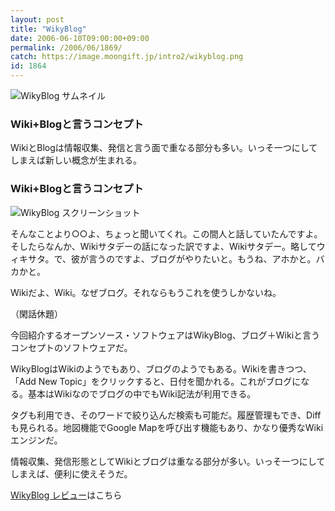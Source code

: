 ```yaml
---
layout: post
title: "WikyBlog"
date: 2006-06-10T09:00:00+09:00
permalink: /2006/06/1869/
catch: https://image.moongift.jp/intro2/wikyblog.png
id: 1864
---
```

 ![WikyBlog サムネイル](https://image.moongift.jp/intro2/wikyblog.t.png "WikyBlog サムネイル")
  

### Wiki+Blogと言うコンセプト
  
WikiとBlogは情報収集、発信と言う面で重なる部分も多い。いっそ一つにしてしまえば新しい概念が生まれる。  
<!--more-->  

### Wiki+Blogと言うコンセプト
  

![WikyBlog スクリーンショット](https://image.moongift.jp/intro2/wikyblog.png "WikyBlog スクリーンショット")

  

そんなことより○○よ、ちょっと聞いてくれ。この間人と話していたんですよ。そしたらなんか、Wikiサタデーの話になった訳ですよ、Wikiサタデー。略してウィキサタ。で、彼が言うのですよ、ブログがやりたいと。もうね、アホかと。バカかと。

  

Wikiだよ、Wiki。なぜブログ。それならもうこれを使うしかないね。

  

（閑話休題）

  

今回紹介するオープンソース・ソフトウェアはWikyBlog、ブログ＋Wikiと言うコンセプトのソフトウェアだ。

  

WikyBlogはWikiのようでもあり、ブログのようでもある。Wikiを書きつつ、「Add New Topic」をクリックすると、日付を聞かれる。これがブログになる。基本はWikiなのでブログの中でもWiki記法が利用できる。

  

タグも利用でき、そのワードで絞り込んだ検索も可能だ。履歴管理もでき、Diffも見られる。地図機能でGoogle Mapを呼び出す機能もあり、かなり優秀なWikiエンジンだ。

  

情報収集、発信形態としてWikiとブログは重なる部分が多い。いっそ一つにしてしまえば、便利に使えそうだ。

  

[WikyBlog レビュー](http://oss.moongift.jp/review/i-1874.html)はこちら

